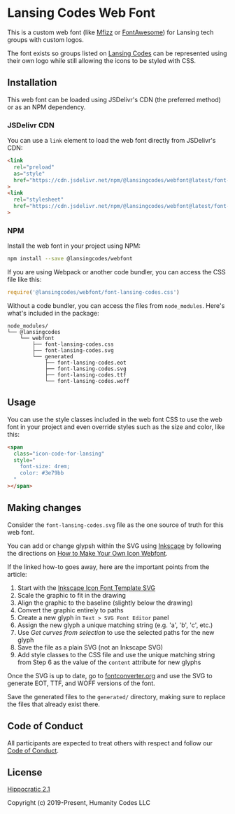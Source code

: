 # Lansing Codes Web Font

This is a custom web font (like [Mfizz](http://fizzed.com/oss/font-mfizz) or
[FontAwesome](https://fontawesome.com/)) for Lansing tech groups with custom
logos.

The font exists so groups listed on [Lansing Codes](https://www.lansing.codes)
can be represented using their own logo while still allowing the icons to be
styled with CSS.

## Installation

This web font can be loaded using JSDelivr's CDN (the preferred method) or as an
NPM dependency.

### JSDelivr CDN

You can use a `link` element to load the web font directly from JSDelivr's CDN:

``` html
<link
  rel="preload"
  as="style"
  href="https://cdn.jsdelivr.net/npm/@lansingcodes/webfont@latest/font-lansing-codes.css"
>
<link
  rel="stylesheet"
  href="https://cdn.jsdelivr.net/npm/@lansingcodes/webfont@latest/font-lansing-codes.css"
>
```

### NPM

Install the web font in your project using NPM:

``` sh
npm install --save @lansingcodes/webfont
```

If you are using Webpack or another code bundler, you can access the CSS file
like this:

``` js
require('@lansingcodes/webfont/font-lansing-codes.css')
```

Without a code bundler, you can access the files from `node_modules`. Here's
what's included in the package:

~~~
node_modules/
└── @lansingcodes
    └── webfont
        ├── font-lansing-codes.css
        ├── font-lansing-codes.svg
        └── generated
            ├── font-lansing-codes.eot
            ├── font-lansing-codes.svg
            ├── font-lansing-codes.ttf
            └── font-lansing-codes.woff
~~~

## Usage

You can use the style classes included in the web font CSS to use the web font
in your project and even override styles such as the size and color, like this:

``` html
<span
  class="icon-code-for-lansing"
  style="
    font-size: 4rem;
    color: #3e79bb
  "
></span>
```

## Making changes

Consider the `font-lansing-codes.svg` file as the one source of truth for this
web font.

You can add or change glypsh within the SVG using
[Inkscape](https://inkscape.org/) by following the directions on
[How to Make Your Own Icon Webfont](https://www.webdesignerdepot.com/2012/01/how-to-make-your-own-icon-webfont/).

If the linked how-to goes away, here are the important points from
the article:

1. Start with the [Inkscape Icon Font Template SVG](https://github.com/Heydon/Community-Icon-Font/blob/master/resources/inkscape_iconfont_canvas_template.svg)
2. Scale the graphic to fit in the drawing
3. Align the graphic to the baseline (slightly below the drawing)
4. Convert the graphic entirely to paths
5. Create a new glyph in `Text > SVG Font Editor` panel
6. Assign the new glyph a unique matching string (e.g. 'a', 'b', 'c', etc.)
7. Use _Get curves from selection_ to use the selected paths for the new glyph
8. Save the file as a plain SVG (not an Inkscape SVG)
9. Add style classes to the CSS file and use the unique matching string from
   Step 6 as the value of the `content` attribute for new glyphs

Once the SVG is up to date, go to
[fontconverter.org](https://www.fontconverter.org/) and use the SVG to generate
EOT, TTF, and WOFF versions of the font.

Save the generated files to the `generated/` directory, making sure to replace
the files that already exist there.

## Code of Conduct
All participants are expected to treat others with respect and follow our
[Code of Conduct](https://www.lansing.codes/code-of-conduct/).

## License

[Hippocratic 2.1](https://firstdonoharm.dev)

Copyright (c) 2019-Present, Humanity Codes LLC
